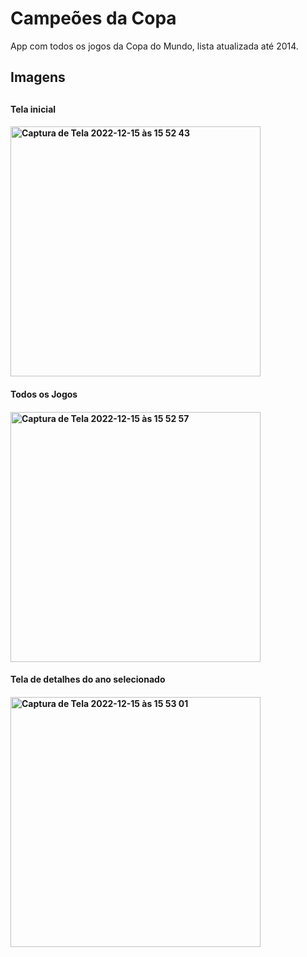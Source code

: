 # Campeões da Copa 
App com todos os jogos da Copa do Mundo, lista atualizada até 2014.


<h2>Imagens<h2>

<h4> Tela inicial <h4>
 <img width="400" alt="Captura de Tela 2022-12-15 às 15 52 43" src="https://user-images.githubusercontent.com/107012585/207947483-8ad37eec-ddf4-46d0-8c8a-62a36ec3fe74.png">

<h4> Todos os Jogos <h4>
<img width="400" alt="Captura de Tela 2022-12-15 às 15 52 57" src="https://user-images.githubusercontent.com/107012585/207947560-86de04f9-8f39-4d02-9206-2c687ebbee7c.png">

<h4> Tela de detalhes do ano selecionado <h4>
<img width="400" alt="Captura de Tela 2022-12-15 às 15 53 01" src="https://user-images.githubusercontent.com/107012585/207947640-b637be29-f39c-45b7-938f-872ba2f4bbac.png">
